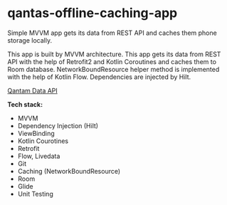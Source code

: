 # qantas-offline-caching-app
Simple MVVM app gets its data from REST API and caches them phone storage locally. 

This app is built by MVVM architecture. This app gets its data from REST API with the help of Retrofit2 and Kotlin Coroutines and caches them to Room database. NetworkBoundResource helper method is implemented with the help of Kotlin Flow. Dependencies are injected by Hilt. 

<a href="https://api.qantas.com/flight/refData/airport">Qantam Data API</a>

**Tech stack:**

- MVVM
- Dependency Injection (Hilt)
- ViewBinding
- Kotlin Courotines
- Retrofit
- Flow, Livedata
- Git
- Caching (NetworkBoundResource)
- Room
- Glide
- Unit Testing
